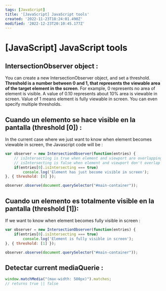 ```yaml
---
tags: [JavaScript]
title: '[JavaScript] JavaScript tools'
created: '2022-11-23T18:24:01.490Z'
modified: '2022-12-23T20:10:45.177Z'
---
```


# [JavaScript] JavaScript tools

## IntersectionObserver object : 

You can create a new IntersectionObserver object, and set a threshold.
**Threshold is a number between 0 and 1, that represents the viewable area of the target element in the screen**.
For example, 0 represents no area of element is visible. A value of 0.10 represents about 10% area is viewable in screen. Value of 1 means element is fully viewable in screen.
You can even specify multiple thresholds.

## Cuando un elemento se hace visible en la pantalla (**threshold [0]**) : 
In the current case where we just want to know when element becomes viewable in screen, the Javascript code will be :
```js
var observer = new IntersectionObserver(function(entries) {
	// isIntersecting is true when element and viewport are overlapping
	// isIntersecting is false when element and viewport don't overlap
	if(entries[0].isIntersecting === true)
		console.log('Element has just become visible in screen');
}, { threshold: [0] });

observer.observe(document.querySelector("#main-container"));
```

## Cuando un elemento es totalmente visible en la pantalla (**threshold [1]**):
If we want to know when element becomes fully visible in screen :
```js
var observer = new IntersectionObserver(function(entries) {
	if(entries[0].isIntersecting === true)
		console.log('Element is fully visible in screen');
}, { threshold: [1] });

observer.observe(document.querySelector("#main-container"));
```

## Detectar current mediaQuerie :

```js
window.matchMedia("(max-width: 500px)").matches;
// returns true || false
```
